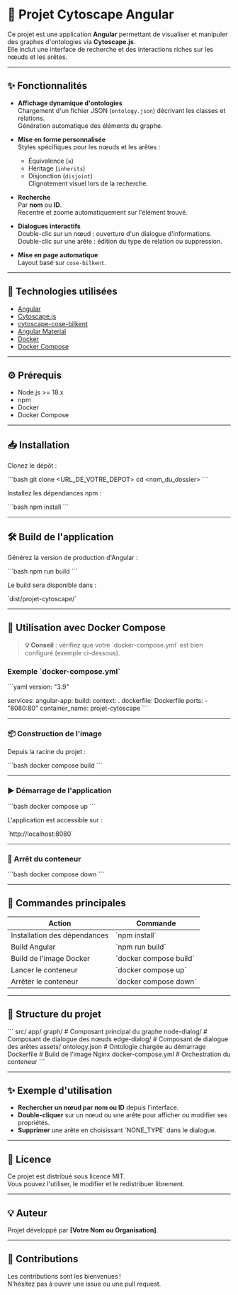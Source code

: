 # 🚀 Projet Cytoscape Angular

Ce projet est une application **Angular** permettant de visualiser et manipuler des graphes d'ontologies via **Cytoscape.js**.  
Elle inclut une interface de recherche et des interactions riches sur les nœuds et les arêtes.

---

## ✨ Fonctionnalités

- **Affichage dynamique d'ontologies**  
  Chargement d'un fichier JSON (`ontology.json`) décrivant les classes et relations.  
  Génération automatique des éléments du graphe.

- **Mise en forme personnalisée**  
  Styles spécifiques pour les nœuds et les arêtes :  
  - Équivalence (`≡`)  
  - Héritage (`inherits`)  
  - Disjonction (`disjoint`)  
  Clignotement visuel lors de la recherche.

- **Recherche**  
  Par **nom** ou **ID**.  
  Recentre et zoome automatiquement sur l'élément trouvé.

- **Dialogues interactifs**  
  Double-clic sur un nœud : ouverture d'un dialogue d'informations.  
  Double-clic sur une arête : édition du type de relation ou suppression.

- **Mise en page automatique**  
  Layout basé sur `cose-bilkent`.

---

## 🧩 Technologies utilisées

- [Angular](https://angular.io/)
- [Cytoscape.js](https://js.cytoscape.org/)
- [cytoscape-cose-bilkent](https://github.com/cytoscape/cytoscape.js-cose-bilkent)
- [Angular Material](https://material.angular.io/)
- [Docker](https://www.docker.com/)
- [Docker Compose](https://docs.docker.com/compose/)

---

## ⚙️ Prérequis

- Node.js >= 18.x
- npm
- Docker
- Docker Compose

---

## 📥 Installation

Clonez le dépôt :

\`\`\`bash
git clone <URL_DE_VOTRE_DEPOT>
cd <nom_du_dossier>
\`\`\`

Installez les dépendances npm :

\`\`\`bash
npm install
\`\`\`

---

## 🛠️ Build de l'application

Générez la version de production d'Angular :

\`\`\`bash
npm run build
\`\`\`

Le build sera disponible dans :

\`dist/projet-cytoscape/\`

---

## 🐳 Utilisation avec Docker Compose

> **💡 Conseil** : vérifiez que votre \`docker-compose.yml\` est bien configuré (exemple ci-dessous).

### Exemple \`docker-compose.yml\`

\`\`\`yaml
version: "3.9"

services:
  angular-app:
    build:
      context: .
      dockerfile: Dockerfile
    ports:
      - "8080:80"
    container_name: projet-cytoscape
\`\`\`

---

### 📦 Construction de l'image

Depuis la racine du projet :

\`\`\`bash
docker compose build
\`\`\`

---

### ▶️ Démarrage de l'application

\`\`\`bash
docker compose up
\`\`\`

L'application est accessible sur :

\`http://localhost:8080\`

---

### 🛑 Arrêt du conteneur

\`\`\`bash
docker compose down
\`\`\`

---

## 🧭 Commandes principales

| Action                          | Commande                                       |
|---------------------------------|------------------------------------------------|
| Installation des dépendances    | \`npm install\`                                  |
| Build Angular                   | \`npm run build\`                                |
| Build de l'image Docker         | \`docker compose build\`                         |
| Lancer le conteneur             | \`docker compose up\`                            |
| Arrêter le conteneur            | \`docker compose down\`                          |

---

## 📁 Structure du projet

\`\`\`
src/
  app/
    graph/           # Composant principal du graphe
    node-dialog/     # Composant de dialogue des nœuds
    edge-dialog/     # Composant de dialogue des arêtes
assets/
  ontology.json      # Ontologie chargée au démarrage
Dockerfile           # Build de l'image Nginx
docker-compose.yml   # Orchestration du conteneur
\`\`\`

---

## ✨ Exemple d'utilisation

- **Rechercher un nœud par nom ou ID** depuis l'interface.
- **Double-cliquer** sur un nœud ou une arête pour afficher ou modifier ses propriétés.
- **Supprimer** une arête en choisissant \`NONE_TYPE\` dans le dialogue.

---

## 📝 Licence

Ce projet est distribué sous licence MIT.  
Vous pouvez l'utiliser, le modifier et le redistribuer librement.

---

## 💡 Auteur

Projet développé par **[Votre Nom ou Organisation]**.

---

## 🙌 Contributions

Les contributions sont les bienvenues !  
N'hésitez pas à ouvrir une issue ou une pull request.